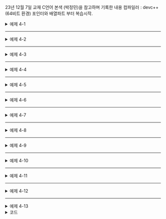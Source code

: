 23년 12월 7일 
교재 C언어 본색 (박정민)을 참고하며 기록한 내용 
컴파일러 : devc++(64비트 환경)
포인터와 배열파트 부터 복습시작.



<details>
<summary> 예제 4-1</summary>
<div markdown="1">

```

#include<stdio.h>
int main(void){

int array[3] = {10,20,30};

printf("%x %x %x \n",array,array+0,&array[0])// 0번원소 주소값
printf("%x %x %x \n",array,array+0,&array[0])// 1번원소 주소값
printf("%x %x %x \n",array,array+0,&array[0])// 2번원소 주소값

printf("%d %d %d \n",sizeof(array),sizeof(array+0),sizeof(&array[0]));

}
//결과는 각원소의 주소값이 나오며 마지막줄은 현 64비트 환경의 int자료형은 8바이트이므로 각기 8*3,8,8의 크기로 출력이됨.
// 본 예제는 배열이름은 시작주소로 활용가능함을 보이기 위한 예제임.
```

</div>
</details>




---

<details>
<summary> 예제 4-2</summary>
<div markdown="1">

```

#include<stdio.h>
int main(void){

int array[3] = {10,20,30};

printf("%x %x %x \n",*array,*(array+0),*&array[0])// 0번원소 주소값
printf("%d %d \n",*(array+1),*&array[0])// 1번원소 값
printf("%d %d  \n",*(array+2),*&array[2])// 2번원소 값

//printf("%d %d %d \n",sizeof(array),sizeof(array+0),sizeof(&array[0]));

}
//결과는 각원소의 값이 나옴
// 본 예제는 4-1의 부분적 변형으로 *연산자를 주소값에 사용하면 값을 호출하는 간접접근에 대한 예제이다.
```

</div>
</details>



---
<details>
<summary> 예제 4-3</summary>
<div markdown="1">

```

#include<stdio.h>
int main(void){

int array[3] = {10,20,30};

printf("%d %d %d,*(array+0),*&array[0],array[0]);// 모두 같은 값이 나온다.
//... 생략 
}
// 본 예제는 값을 보이기 위해서는 3개의 방법 -> array[num], *(array+N),*&array[num]의 방법을 사용가능하다 *&은 서로 상쇄됨.
```

</div>
</details>

---

<details>
<summary> 예제 4-4</summary>
<div markdown="1">

```

#include<stdio.h>
int main(void){

int array[3] = {10,20,30};

int* p= NULL;

p=array;

printf("%x %x %x \n",p,p+0,&p[0]);
printf("%x %x \n",p+1,&p[1]);
printf("%x %x \n",p+2,&p[2]);

}

// 본 예제는 포인터변수 p가 배열 array와 연결되면 p를 배열처럼 사용 가능함을 보이기 위한 예제임. &p[0]= p+0
```

</div>
</details>


---

<details>
<summary> 예제 4-5</summary>
<div markdown="1">

```

#include<stdio.h>
int main(void){

int array[3] = {10,20,30};

int* p= NULL;

p=array;

printf("%d %d %d \n",*p,*(p+0),*&p[0]);
printf("%d %d \n",*(p+1),*&p[1]);// *(p+1)-> *&p[1]->p[1]
printf("%d %d \n",*(p+2),*&p[2]);

}

// 본 예제는 포인터변수 p가 배열 array와 연결되면 p를 배열처럼 사용 가능함을 보이기 위한 예제임. &p[0]= p+0 , 거기에서 값을 추출하는 방법. 
```

</div>
</details>

---

<details>
<summary> 예제 4-6</summary>
<div markdown="1">

```

#include<stdio.h>
int main(void){

int array[3] = {10,20,30};
int i=0;
int* p= NULL;

p=array;

for(i=0;i<3;i++){

printf("%d %d %d \n",*(p+i),*&p[i],p[i]);

}
for(i=0;i<3;i++){

printf("%d %d %d \n",*(array+i),*&array[i],array[i]);

}
// 같은 결과


}

// 본 예제는 포인터변수 p가 배열 array와 연결되면 p를 배열처럼 사용 가능함을 보이기 위한 예제임. p[0]= p+0
```

</div>
</details>


---
<details>
<summary> 예제 4-7</summary>
<div markdown="1">

```

#include<stdio.h>
int main(void){

int array[3] = {10,20,30};
int i=0;
int* p= NULL;

p=array;

printf("%d %d %d \n",array[0],array[1],array[2]);
printf("%d %d %d \n",*(array+0),*(array+1),*(array+2));
printf("%d %d %d \n",p[0],p[1],p[2]);
printf("%d %d %d \n",*(p+0),*(p+1),*(p+2));


// 같은 결과 






}

// 본 예제는 8(4) 바이트 포인터 변수로 12바이트 공간의 배열에 모두 접근 가능함을 보이는 예제임.
```

</div>
</details>

---

<details>
<summary> 예제 4-8</summary>
<div markdown="1">

```

#include<stdio.h>
int main(void){

int array[3] = {10,20,30};
int i=0;
int* p= NULL;

p=array;
printf("%d %d %d \n",p[0],p[1],p[2]);
printf("%d %d %d \n",*p,*(p+1),*(p+2));
p= array+1;
printf("%d %d %d \n",p[-1],p[0],p[1]);
printf("%d %d %d \n",*(p-1),*p,*(p+1));

// 같은 결과 






}

// 본 예제는 주소의 가감산을 활용한 배열접근 방법에 대한 예제임. *연산자를 쓰든, []를 쓰든 자유 
```

</div>
</details>

---
<details>
<summary> 예제 4-9</summary>
<div markdown="1">

```

#include<stdio.h>
int main(void){

int array[3] = {10,20,30};
int i=0;
int* p= NULL;

p=array;
printf("%d %d %d \n",p[0],p[1],p[2]);
printf("%d %d %d \n",*p,*(p+1),*(p+2));
p= p+1;
printf("%d %d %d \n",p[-1],p[0],p[1]);
printf("%d %d %d \n",*(p-1),*p,*(p+1));

// 같은 결과 






}

// 본 예제는 주소의 가감산을 활용한 배열접근 방법에 대한 예제임. *연산자를 쓰든, []를 쓰든 자유 + p에 대한 연산이든 array에 대한 연산이든 주소값의 가감에 대한 결과는 동일
```

</div>
</details>

---


<details>
<summary> 예제 4-10</summary>
<div markdown="1">

```

#include<stdio.h>
int main(void){

int array[3] = {10,20,30};
int* p= NULL;

p=array;

*p=10;
printf("%d %d %d\n ",p[0],p[1],p[2]);
*(p+1)=20;
printf("%d %d %d\n ",p[0],p[1],p[2]);
// p=array 고정하고 연산진행 

}

// 본 예제는 고정된 주소의 가감산을 활용한 배열접근 방법에 대한 예제임. *연산자를 쓰든, []를 쓰든 자유 
```

</div>
</details>

---

<details>
<summary> 예제 4-11</summary>
<div markdown="1">

```

#include<stdio.h>
int main(void){

int array[3] = {10,20,30};
int* p= NULL;

p=array;

*p=10;
printf("%d %d %d\n ",p[0],p[1],p[2]);
p=p+1;
*p=20;
printf("%d %d %d\n ",p[0],p[1],p[2]);
// p=array 고정하고 연산진행 

}

// 본 예제는 변화하는 주소의 가감산을 활용한 배열접근 방법에 대한 예제임. *연산자를 쓰든, []를 쓰든 자유 
```

</div>
</details>

---

<details>
<summary> 예제 4-12</summary>
<div markdown="1">

```

#include<stdio.h>
int main(void){

int array[3][3] = {10,20,30,40,50,60,70,80,90};
int* p= NULL;

// 각각 2차원 배열의 주소값과 value를 출력하는 코드 (안써도 될 printf문이어서 생략함)

}
```

</div>
</details>

---

<details>
<summary> 예제 4-13</summary>
<div markdown="1">

```

#include<stdio.h>
int main(void){

int array[3] = {10,20,30};
int* p= NULL;

p=array;

*p=10;
printf("%d %d %d\n ",p[0],p[1],p[2]);
p=p+1;
*p=20;
printf("%d %d %d\n ",p[0],p[1],p[2]);
// p=array 고정하고 연산진행 

}

// 본 예제는 변화하는 주소의 가감산을 활용한 배열접근 방법에 대한 예제임. *연산자를 쓰든, []를 쓰든 자유 
```

</div>
</details>



<details>
<summary> 코드</summary>
<div markdown="1">

```

```

</div>
</details>
